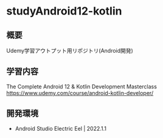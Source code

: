 # studyAndroid12-kotlin

## 概要
Udemy学習アウトプット用リポジトリ(Android開発)

## 学習内容
The Complete Android 12 & Kotlin Development Masterclass
https://www.udemy.com/course/android-kotlin-developer/

## 開発環境
- Android Studio Electric Eel | 2022.1.1

